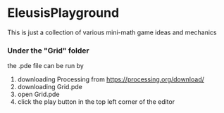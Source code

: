 # EleusisPlayground
This is just a collection of various mini-math game ideas and mechanics

### Under the "Grid" folder
the .pde file can be run by 
  1. downloading Processing from https://processing.org/download/
  2. downloading Grid.pde
  3. open Grid.pde
  4. click the play button in the top left corner of the editor
